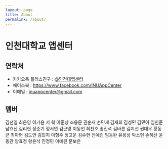 ```yaml
---
layout: page
title: About
permalink: /about/
---
```


# 인천대학교 앱센터

## 연락처

* 카카오톡 플러스친구 : [@인천대앱센터](https://pf.kakao.com/_xgxaSLd)
* 페이스북 : https://www.facebook.com/INUAppCenter
* 이메일 : inuappcenter@gmail.com




## 멤버 

김선일
최은영
이가윤
서  혁
이준상
조용문
권순재
손민재
김재희
김성민
김민아
임헌준
남효신
김리현
정준기
정서연
김근영
이동언
최찬호
송진석
김바른
김지선
권대우
황동균
최아현
김도연
김민지
이형주
정고운
김수현
전예린
임동완
유용상
박소현
손혜선
윤동관
양효정
왕윤석
진정민
이예린
문보은
